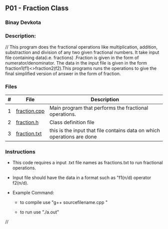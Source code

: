
## P01 - Fraction Class
### Binay Devkota
### Description:

// This program does the fractional operations like multiplication, addition, substraction and division of any two given fractional numbers. It take input file containing data(i.e. fractions) .Fraction is given in the form of numerator/denominator. The data in the input file is given in the form fraction1(f1)<<oprator>>fraction2(f2).This programs runs the operations to give the final simplified version of answer in the form of fraction.

### Files

|   #   | File                           |         Description                                                          |
| :---: | ------------------------------ | -----------------------------------------------------------------------      |
|   1   | [fraction.cpp](fractions.cpp)   | Main program that performs the fractional operations.                        |
|   2   | [fraction.h](fraction.h)         | Class definition file                                                        |
|   3   | [fraction.txt](fractions.txt)    | this is the input that file contains data on which operations are done       |

### Instructions

- This code requires a input .txt file names as fractions.txt to run fractional operations.
- Input file should have the data in a format such as "f1(n/d) operator f2(n/d).
  


- Example Command:
    - to compile use "g++ sourcefilename.cpp "

    - to run use "./a.out"

//
